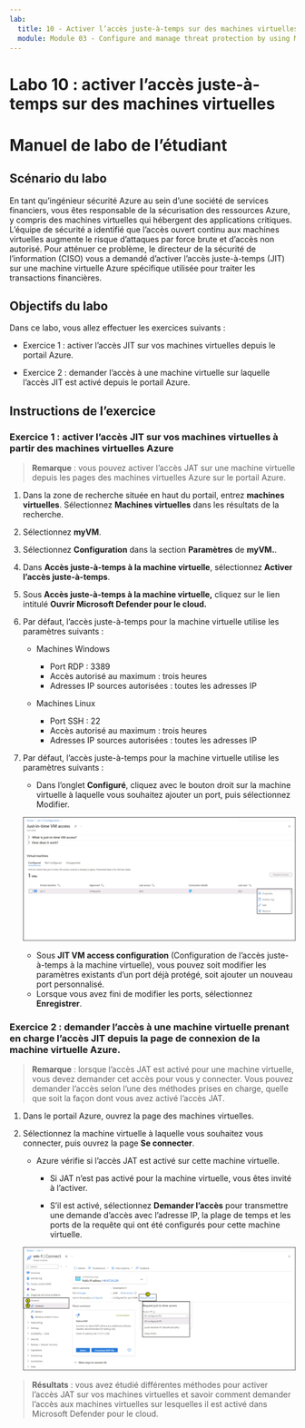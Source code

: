 ```yaml
---
lab:
  title: 10 - Activer l’accès juste-à-temps sur des machines virtuelles
  module: Module 03 - Configure and manage threat protection by using Microsoft Defender for Cloud
---
```


# Labo 10 : activer l’accès juste-à-temps sur des machines virtuelles

# Manuel de labo de l’étudiant

## Scénario du labo

En tant qu’ingénieur sécurité Azure au sein d’une société de services financiers, vous êtes responsable de la sécurisation des ressources Azure, y compris des machines virtuelles qui hébergent des applications critiques. L’équipe de sécurité a identifié que l’accès ouvert continu aux machines virtuelles augmente le risque d’attaques par force brute et d’accès non autorisé. Pour atténuer ce problème, le directeur de la sécurité de l’information (CISO) vous a demandé d’activer l’accès juste-à-temps (JIT) sur une machine virtuelle Azure spécifique utilisée pour traiter les transactions financières.

## Objectifs du labo

Dans ce labo, vous allez effectuer les exercices suivants :

- Exercice 1 : activer l’accès JIT sur vos machines virtuelles depuis le portail Azure.

- Exercice 2 : demander l’accès à une machine virtuelle sur laquelle l’accès JIT est activé depuis le portail Azure.

## Instructions de l’exercice 

### Exercice 1 : activer l’accès JIT sur vos machines virtuelles à partir des machines virtuelles Azure

>**Remarque** : vous pouvez activer l’accès JAT sur une machine virtuelle depuis les pages des machines virtuelles Azure sur le portail Azure.

1. Dans la zone de recherche située en haut du portail, entrez **machines virtuelles**. Sélectionnez **Machines virtuelles** dans les résultats de la recherche.

2. Sélectionnez **myVM**.
 
3. Sélectionnez **Configuration** dans la section **Paramètres** de **myVM.**.
   
4. Dans **Accès juste-à-temps à la machine virtuelle**, sélectionnez **Activer l’accès juste-à-temps**.

5. Sous **Accès juste-à-temps à la machine virtuelle,** cliquez sur le lien intitulé **Ouvrir Microsoft Defender pour le cloud.**

6. Par défaut, l’accès juste-à-temps pour la machine virtuelle utilise les paramètres suivants :

   - Machines Windows
   
     - Port RDP : 3389
     - Accès autorisé au maximum : trois heures
     - Adresses IP sources autorisées : toutes les adresses IP

   - Machines Linux
     - Port SSH : 22
     - Accès autorisé au maximum : trois heures
     - Adresses IP sources autorisées : toutes les adresses IP
   
7. Par défaut, l’accès juste-à-temps pour la machine virtuelle utilise les paramètres suivants :

   - Dans l’onglet **Configuré**, cliquez avec le bouton droit sur la machine virtuelle à laquelle vous souhaitez ajouter un port, puis sélectionnez Modifier.

   ![Capture d’écran de l’accès juste à temps pour l’écran de configuration de la machine virtuelle.](../media/just-in-time-vm-access.png)
   
   - Sous **JIT VM access configuration** (Configuration de l’accès juste-à-temps à la machine virtuelle), vous pouvez soit modifier les paramètres existants d’un port déjà protégé, soit ajouter un nouveau port personnalisé.
   - Lorsque vous avez fini de modifier les ports, sélectionnez **Enregistrer**.   

### Exercice 2 : demander l’accès à une machine virtuelle prenant en charge l’accès JIT depuis la page de connexion de la machine virtuelle Azure.

>**Remarque** :  lorsque l’accès JAT est activé pour une machine virtuelle, vous devez demander cet accès pour vous y connecter. Vous pouvez demander l’accès selon l’une des méthodes prises en charge, quelle que soit la façon dont vous avez activé l’accès JAT.
   
1. Dans le portail Azure, ouvrez la page des machines virtuelles.

2. Sélectionnez la machine virtuelle à laquelle vous souhaitez vous connecter, puis ouvrez la page **Se connecter**.

   - Azure vérifie si l’accès JAT est activé sur cette machine virtuelle.

        - Si JAT n’est pas activé pour la machine virtuelle, vous êtes invité à l’activer.
    
        - S’il est activé, sélectionnez **Demander l’accès** pour transmettre une demande d’accès avec l’adresse IP, la plage de temps et les ports de la requête qui ont été configurés pour cette machine virtuelle.
    
   ![Capture d’écran de la connexion à une machine virtuelle à l’aide de JAT.](../media/vm-connection-for-vm1.png)

> **Résultats** : vous avez étudié différentes méthodes pour activer l’accès JAT sur vos machines virtuelles et savoir comment demander l’accès aux machines virtuelles sur lesquelles il est activé dans Microsoft Defender pour le cloud.

